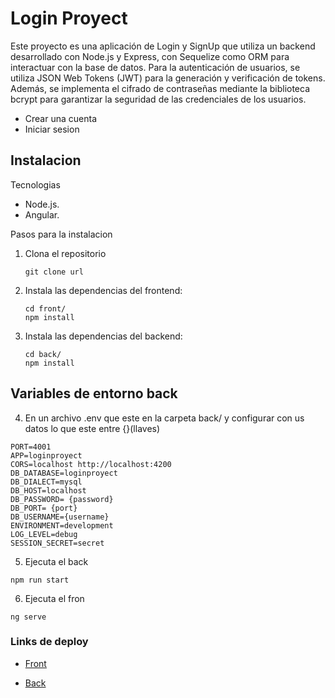 # Login Proyect


Este proyecto es una aplicación de Login y SignUp que utiliza un backend desarrollado con Node.js y Express, con Sequelize como ORM para interactuar con la base de datos. Para la autenticación de usuarios, se utiliza JSON Web Tokens (JWT) para la generación y verificación de tokens. Además, se implementa el cifrado de contraseñas mediante la biblioteca bcrypt para garantizar la seguridad de las credenciales de los usuarios.

- Crear una cuenta
- Iniciar sesion 

## Instalacion
Tecnologias

- Node.js.
- Angular.

Pasos para la instalacion
1. Clona el repositorio

    ```
    git clone url

2. Instala las dependencias del frontend:

    ```
    cd front/ 
    npm install

3. Instala las dependencias del backend:

    ```
    cd back/ 
    npm install

## Variables de entorno back
4. En un archivo .env que este en la carpeta back/ y configurar con us datos lo que este entre {}(llaves)
```
PORT=4001
APP=loginproyect
CORS=localhost http://localhost:4200
DB_DATABASE=loginproyect
DB_DIALECT=mysql
DB_HOST=localhost 
DB_PASSWORD= {password}
DB_PORT= {port}
DB_USERNAME={username} 
ENVIRONMENT=development 
LOG_LEVEL=debug 
SESSION_SECRET=secret
```
5. Ejecuta el back 
```
npm run start
```
6. Ejecuta el fron 
```
ng serve
```

### Links de deploy
- [Front]( https://login-flame-nu.vercel.app/login)

- [Back](https://login-3pbp.onrender.com)
